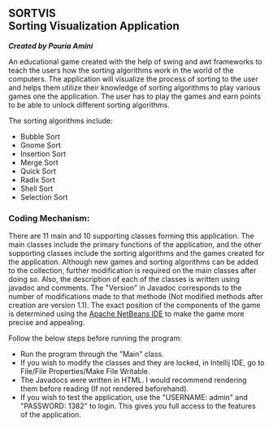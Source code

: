 <h2>SORTVIS<br>Sorting Visualization Application</h2>

_**Created by Pouria Amini**_

An educational game created with the help of swing and awt 
frameworks to teach the users how the sorting algorithms work in the 
world of the computers. The application will visualize the process of sorting 
to the user and helps them utilize their knowledge of sorting algorithms
to play various games one the application. The user has to play the games 
and earn points to be able to unlock different sorting algorithms. 

The sorting algorithms include:
* Bubble Sort
* Gnome Sort
* Insertion Sort
* Merge Sort
* Quick Sort
* Radix Sort
* Shell Sort
* Selection Sort

<h3>Coding Mechanism:</h3>
There are 11 main and 10 supporting classes forming this application.
The main classes include the primary functions of the application, and 
the other supporting classes include the sorting algorithms and the
games created for the application. Although new games and sorting 
algorithms can be added to the collection, further modification is required
on the main classes after doing so. Also, the description of each of the classes
is written using javadoc and comments. The "Version" in Javadoc corresponds to
the number of modifications made to that methode (Not modified methods after creation are version 1.1).
The exact position of the components of the game is determined using the <a href="https://netbeans.apache.org">Apache NetBeans IDE</a>
to make the game more precise and appealing.

Follow the below steps before running the 
program:
* Run the program through the "Main" class.
* If you wish to modify the classes and they are locked, in Intellij IDE, go to
  File/File Properties/Make File Writable.
* The Javadocs were written in HTML. I would recommend rendering them before reading (If not rendered beforehand).
* If you wish to test the application, use the "USERNAME: admin" and "PASSWORD: 1382" to login. This gives you full access to the features of the application.

